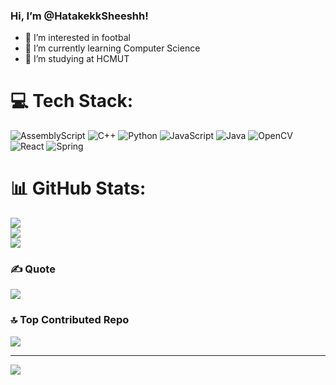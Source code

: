 ### Hi, I’m @HatakekkSheeshh!

- 👀 I’m interested in footbal
- 🌱 I’m currently learning Computer Science
- 💞️ I’m studying at HCMUT

<!---
HatakekkSheeshh/HatakekkSheeshh is a ✨ special ✨ repository because its `README.md` (this file) appears on your GitHub profile.
You can click the Preview link to take a look at your changes.
--->

# 💻 Tech Stack:
![AssemblyScript](https://img.shields.io/badge/assembly%20script-%23000000.svg?style=flat&logo=assemblyscript&logoColor=white) ![C++](https://img.shields.io/badge/c++-%2300599C.svg?style=flat&logo=c%2B%2B&logoColor=white) ![Python](https://img.shields.io/badge/python-3670A0?style=flat&logo=python&logoColor=ffdd54) ![JavaScript](https://img.shields.io/badge/javascript-%23323330.svg?style=flat&logo=javascript&logoColor=%23F7DF1E) ![Java](https://img.shields.io/badge/java-%23ED8B00.svg?style=flat&logo=openjdk&logoColor=white) ![OpenCV](https://img.shields.io/badge/opencv-%23white.svg?style=flat&logo=opencv&logoColor=white) ![React](https://img.shields.io/badge/react-%2320232a.svg?style=flat&logo=react&logoColor=%2361DAFB) ![Spring](https://img.shields.io/badge/spring-%236DB33F.svg?style=flat&logo=spring&logoColor=white)
# 📊 GitHub Stats:
![](https://github-readme-stats.vercel.app/api?username=HatakekkSheeshh&theme=blue_navy&hide_border=false&include_all_commits=false&count_private=false)<br/>
![](https://github-readme-streak-stats.herokuapp.com/?user=HatakekkSheeshh&theme=blue_navy&hide_border=false)<br/>
![](https://github-readme-stats.vercel.app/api/top-langs/?username=HatakekkSheeshh&theme=blue_navy&hide_border=false&include_all_commits=false&count_private=false&layout=compact)

### ✍️ Quote
![](https://quotes-github-readme.vercel.app/api?type=horizontal&theme=dark)

### 🔝 Top Contributed Repo
![](https://github-contributor-stats.vercel.app/api?username=HatakekkSheeshh&limit=5&theme=shadow_blue&combine_all_yearly_contributions=true)

---
[![](https://visitcount.itsvg.in/api?id=HatakekkSheeshh&icon=0&color=0)](https://visitcount.itsvg.in)

<!-- Proudly created with GPRM ( https://gprm.itsvg.in ) -->

<!-- Proudly created with GPRM ( https://gprm.itsvg.in ) -->

